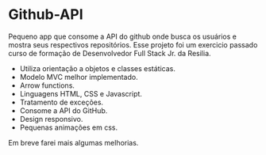 # Github-API
Pequeno app que consome a API do github onde busca os usuários e mostra seus respectivos repositórios. Esse projeto foi um exercicio passado curso de formação de Desenvolvedor Full Stack Jr. da Resilia.

 - Utiliza orientação a objetos e classes estáticas.
 - Modelo MVC melhor implementado.
 - Arrow functions.
 - Linguagens HTML, CSS e Javascript.
 - Tratamento de exceções.
 - Consome a API do GitHub.
 - Design responsivo.
 - Pequenas animações em css.
 
Em breve farei mais algumas melhorias.

